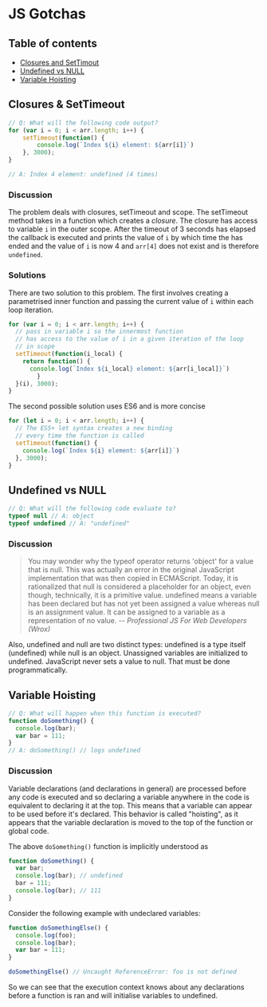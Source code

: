 # JS Gotchas

## Table of contents

- [Closures and SetTimout](#closures--settimeout)
- [Undefined vs NULL](#undefined-vs-null)
- [Variable Hoisting](#variable-hoisting)

## Closures & SetTimeout

```js
// Q: What will the following code output?
for (var i = 0; i < arr.length; i++) {
	setTimeout(function() {
		console.log(`Index ${i} element: ${arr[i]}`)
	}, 3000);
}

// A: Index 4 element: undefined (4 times)
```

### Discussion
The problem deals with closures, setTimeout and scope. The setTimeout method takes in a function which creates a *closure*. The closure has access to variable `i` in the outer scope. After the timeout of 3 seconds has elapsed the callback is executed and prints the value of `i` by which time the has ended and the value of `i` is now 4 and `arr[4]` does not exist and is therefore `undefined`.

### Solutions
There are two solution to this problem. The first involves creating a parametrised inner function and passing the current value of `i` within each loop iteration.
```js
for (var i = 0; i < arr.length; i++) {
  // pass in variable i so the innermost function
  // has access to the value of i in a given iteration of the loop
  // in scope
  setTimeout(function(i_local) {
    return function() {
      console.log(`Index ${i_local} element: ${arr[i_local]}`)
        }
  }(i), 3000);
}
```
The second possible solution uses ES6 and is more concise
```js
for (let i = 0; i < arr.length; i++) {
  // The ES5+ let syntax creates a new binding
  // every time the function is called
  setTimeout(function() {
    console.log(`Index ${i} element: ${arr[i]}`)
  }, 3000);
}
```

## Undefined vs NULL
```js
// Q: What will the following code evaluate to?
typeof null // A: object
typeof undefined // A: "undefined"
```
### Discussion
> You may wonder why the typeof operator returns 'object' for a value that is null. This was actually an error in the original JavaScript implementation that was then copied in ECMAScript. Today, it is rationalized that null is considered a placeholder for an object, even though, technically, it is a primitive value.
> undefined means a variable has been declared but has not yet been assigned a value whereas null is an assignment value. It can be assigned to a variable as a representation of no value.
> -- <cite>Professional JS For Web Developers (Wrox)</cite>

Also, undefined and null are two distinct types: undefined is a type itself (undefined) while null is an object.
Unassigned variables are initialized to undefined. JavaScript never sets a value to null. That must be done programmatically.

## Variable Hoisting
```js
// Q: What will happen when this function is executed?
function doSomething() {
  console.log(bar);
  var bar = 111;
}
// A: doSomething() // logs undefined
```
### Discussion
Variable declarations (and declarations in general) are processed before any code is executed and so declaring a variable anywhere in the code is equivalent to declaring it at the top.
This means that a variable can appear to be used before it's declared. This behavior is called "hoisting", as it appears that the variable declaration is moved to the top of the function or global code.

The above `doSomething()` function is implicitly understood as
```js
function doSomething() {
  var bar;
  console.log(bar); // undefined
  bar = 111;
  console.log(bar); // 111
}
```

Consider the following example with undeclared variables:
```js
function doSomethingElse() {
  console.log(foo);
  console.log(bar);
  var bar = 111;
}

doSomethingElse() // Uncaught ReferenceError: foo is not defined
```
So we can see that the execution context knows about any declarations before a function is ran and will initialise variables to undefined.